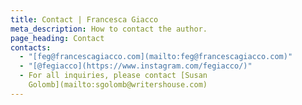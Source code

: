 ```yaml
---
title: Contact | Francesca Giacco
meta_description: How to contact the author.
page_heading: Contact
contacts:
  - "[feg@francescagiacco.com](mailto:feg@francescagiacco.com)"
  - "[@fegiacco](https://www.instagram.com/fegiacco/)"
  - For all inquiries, please contact [Susan
    Golomb](mailto:sgolomb@writershouse.com)
---
```

